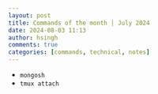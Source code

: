 ```yaml
---
layout: post
title: Commands of the month | July 2024
date: 2024-08-03 11:13
author: hsingh
comments: true
categories: [commands, technical, notes]
---
```

- `mongosh`
- `tmux attach`
